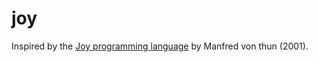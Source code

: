 # joy

Inspired by the [Joy programming language](https://github.com/ifknot/meh/wiki/Joy) by Manfred von thun (2001).









